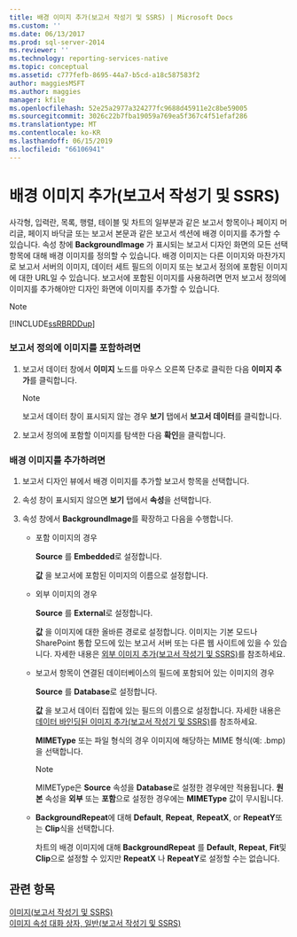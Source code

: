 ```yaml
---
title: 배경 이미지 추가(보고서 작성기 및 SSRS) | Microsoft Docs
ms.custom: ''
ms.date: 06/13/2017
ms.prod: sql-server-2014
ms.reviewer: ''
ms.technology: reporting-services-native
ms.topic: conceptual
ms.assetid: c777fefb-8695-44a7-b5cd-a18c587583f2
author: maggiesMSFT
ms.author: maggies
manager: kfile
ms.openlocfilehash: 52e25a2977a324277fc9688d45911e2c8be59005
ms.sourcegitcommit: 3026c22b7fba19059a769ea5f367c4f51efaf286
ms.translationtype: MT
ms.contentlocale: ko-KR
ms.lasthandoff: 06/15/2019
ms.locfileid: "66106941"
---
```

# <a name="add-a-background-image-report-builder-and-ssrs"></a>배경 이미지 추가(보고서 작성기 및 SSRS)
  사각형, 입력란, 목록, 행렬, 테이블 및 차트의 일부분과 같은 보고서 항목이나 페이지 머리글, 페이지 바닥글 또는 보고서 본문과 같은 보고서 섹션에 배경 이미지를 추가할 수 있습니다. 속성 창에 **BackgroundImage** 가 표시되는 보고서 디자인 화면의 모든 선택 항목에 대해 배경 이미지를 정의할 수 있습니다. 배경 이미지는 다른 이미지와 마찬가지로 보고서 서버의 이미지, 데이터 세트 필드의 이미지 또는 보고서 정의에 포함된 이미지에 대한 URL일 수 있습니다. 보고서에 포함된 이미지를 사용하려면 먼저 보고서 정의에 이미지를 추가해야만 디자인 화면에 이미지를 추가할 수 있습니다.  
  
> [!NOTE]  
>  [!INCLUDE[ssRBRDDup](../../includes/ssrbrddup-md.md)]  
  
### <a name="to-embed-an-image-in-the-report-definition"></a>보고서 정의에 이미지를 포함하려면  
  
1.  보고서 데이터 창에서 **이미지** 노드를 마우스 오른쪽 단추로 클릭한 다음 **이미지 추가**를 클릭합니다.  
  
    > [!NOTE]  
    >  보고서 데이터 창이 표시되지 않는 경우 **보기** 탭에서 **보고서 데이터**를 클릭합니다.  
  
2.  보고서 정의에 포함할 이미지를 탐색한 다음 **확인**을 클릭합니다.  
  
### <a name="to-add-a-background-image"></a>배경 이미지를 추가하려면  
  
1.  보고서 디자인 뷰에서 배경 이미지를 추가할 보고서 항목을 선택합니다.  
  
2.  속성 창이 표시되지 않으면 **보기** 탭에서 **속성**을 선택합니다.  
  
3.  속성 창에서 **BackgroundImage**를 확장하고 다음을 수행합니다.  
  
    -   포함 이미지의 경우  
  
         **Source** 를 **Embedded**로 설정합니다.  
  
         **값** 을 보고서에 포함된 이미지의 이름으로 설정합니다.  
  
    -   외부 이미지의 경우  
  
         **Source** 를 **External**로 설정합니다.  
  
         **값** 을 이미지에 대한 올바른 경로로 설정합니다. 이미지는 기본 모드나 SharePoint 통합 모드에 있는 보고서 서버 또는 다른 웹 사이트에 있을 수 있습니다. 자세한 내용은 [외부 이미지 추가&#40;보고서 작성기 및 SSRS&#41;](add-an-external-image-report-builder-and-ssrs.md)를 참조하세요.  
  
    -   보고서 항목이 연결된 데이터베이스의 필드에 포함되어 있는 이미지의 경우  
  
         **Source** 를 **Database**로 설정합니다.  
  
         **값** 을 보고서 데이터 집합에 있는 필드의 이름으로 설정합니다. 자세한 내용은 [데이터 바인딩된 이미지 추가&#40;보고서 작성기 및 SSRS&#41;](add-a-data-bound-image-report-builder-and-ssrs.md)를 참조하세요.  
  
         **MIMEType** 또는 파일 형식의 경우 이미지에 해당하는 MIME 형식(예: .bmp)을 선택합니다.  
  
        > [!NOTE]  
        >  MIMEType은 **Source** 속성을 **Database**로 설정한 경우에만 적용됩니다. **원본** 속성을 **외부** 또는 **포함**으로 설정한 경우에는 **MIMEType** 값이 무시됩니다.  
  
    -   **BackgroundRepeat**에 대해 **Default**, **Repeat**, **RepeatX**, or **RepeatY**또는 **Clip**식을 선택합니다.  
  
         차트의 배경 이미지에 대해 **BackgroundRepeat** 를 **Default**, **Repeat**, **Fit**및 **Clip**으로 설정할 수 있지만 **RepeatX** 나 **RepeatY**로 설정할 수는 없습니다.  
  
## <a name="see-also"></a>관련 항목  
 [이미지&#40;보고서 작성기 및 SSRS&#41;](images-report-builder-and-ssrs.md)   
 [이미지 속성 대화 상자, 일반&#40;보고서 작성기 및 SSRS&#41;](../image-properties-dialog-box-general-report-builder-and-ssrs.md)  
  
  
